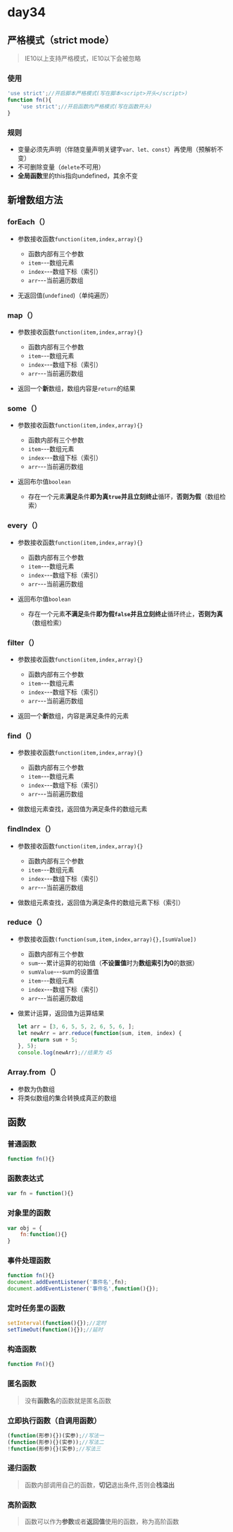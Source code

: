 # day34

## 严格模式（strict mode）

> IE10以上支持严格模式，IE10以下会被忽略

### 使用

```js
'use strict';//开启脚本严格模式(写在脚本<script>开头</script>)
function fn(){
    'use strict';//开启函数内严格模式(写在函数开头)
}
```

### 规则

- 变量必须先声明（伴随变量声明关键字`var、let、const`）再使用（预解析不变）
- 不可删除变量（`delete`不可用）
- **全局函数**里的this指向undefined，其余不变

## 新增数组方法

### forEach（）

- 参数接收函数`function(item,index,array){}`
  - 函数内部有三个参数
  - `item`---数组元素
  - `index`---数组下标（索引）
  - `arr`---当前遍历数组

- 无返回值(`undefined`)（单纯遍历）

### map（）

- 参数接收函数`function(item,index,array){}`
  - 函数内部有三个参数
  - `item`---数组元素
  - `index`---数组下标（索引）
  - `arr`---当前遍历数组

- 返回一个**新**数组，数组内容是`return`的结果

### some（）

- 参数接收函数`function(item,index,array){}`
  - 函数内部有三个参数
  - `item`---数组元素
  - `index`---数组下标（索引）
  - `arr`---当前遍历数组

- 返回布尔值`boolean`
  - 存在一个元素**满足**条件**即为真`true`**并且**立刻终止**循环，**否则为假**（数组检索）

### every（）

- 参数接收函数`function(item,index,array){}`
  - 函数内部有三个参数
  - `item`---数组元素
  - `index`---数组下标（索引）
  - `arr`---当前遍历数组

- 返回布尔值`boolean`
  - 存在一个元素**不满足**条件**即为假`false`**并且**立刻终止**循环终止，**否则为真**（数组检索）

### filter（）

- 参数接收函数`function(item,index,array){}`
  - 函数内部有三个参数
  - `item`---数组元素
  - `index`---数组下标（索引）
  - `arr`---当前遍历数组

- 返回一个**新**数组，内容是满足条件的元素

### find（）

- 参数接收函数`function(item,index,array){}`
  - 函数内部有三个参数
  - `item`---数组元素
  - `index`---数组下标（索引）
  - `arr`---当前遍历数组

- 做数组元素查找，返回值为满足条件的数组元素

### findIndex（）

- 参数接收函数`function(item,index,array){}`
  - 函数内部有三个参数
  - `item`---数组元素
  - `index`---数组下标（索引）
  - `arr`---当前遍历数组

- 做数组元素查找，返回值为满足条件的数组元素下标（索引）

### reduce（）

- 参数接收函数`(function(sum,item,index,array){},[sumValue])`
  - 函数内部有三个参数
  - `sum`---累计运算的初始值（**不设置值**时为**数组索引为0**的数据）
  - `sumValue`---sum的设置值
  - `item`---数组元素
  - `index`---数组下标（索引）
  - `arr`---当前遍历数组

- 做累计运算，返回值为运算结果

  ```js
  let arr = [3, 6, 5, 5, 2, 6, 5, 6, ];
  let newArr = arr.reduce(function(sum, item, index) {
      return sum + 5;
  }, 5);
  console.log(newArr);//结果为 45
  ```

### Array.from（）

- 参数为伪数组
- 将类似数组的集合转换成真正的数组

## 函数

### 普通函数

```js
function fn(){}
```

### 函数表达式

```js
var fn = function(){}
```

### 对象里的函数

```js
var obj = {
    fn:function(){}
}
```

### 事件处理函数

```js
function fn(){}
document.addEventListener('事件名',fn);
document.addEventListener('事件名',function(){});
```

### 定时任务里の函数

```js
setInterval(function(){});//定时
setTimeOut(function(){});//延时
```

### 构造函数

```js
function Fn(){}
```

### 匿名函数

> 没有**函数名**的函数就是匿名函数

### 立即执行函数（自调用函数）

```js
(function(形参){})(实参);//写法一
(function(形参){}(实参));//写法二
!function(形参){}(实参);//写法三
```

### 递归函数

> 函数内部调用自己的函数，**切记**退出条件,否则会**栈溢出**

### 高阶函数

> 函数可以作为**参数**或者**返回值**使用的函数，称为高阶函数

